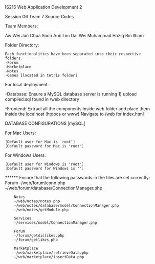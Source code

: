 IS216 Web Application Development 2 

Session G6 Team 7 Source Codes

Team Members:

Aw Wei Jun
Chua Soon Ann
Lim Dai Wei
Muhammad Haziq Bin Ilham




Folder Directory:

    Each functionalities have been separated into their respective folders.
    -Forum
    -Marketplace
    -Notes
    -Games [located in tetris folder]

  

For local deployment:

-Database: 
    Ensure a MySQL database server is running
    1) upload compiled.sql found in /web directory

-Frontend:
    Extract all the components inside web folder and place them inside the localhost (htdocs or www)
    Navigate to /web for index.html






DATABASE CONFIGURATIONS [mySQL]

For Mac Users:

    [Default user for Mac is 'root']
    [Default password for Mac is 'root']

  
For Windows Users:

    [Default user for Windows is 'root']
    [Default password for Windows is '']





******    Ensure that the following passwords in the files are set correctly:
        Forum
        -/web/forum/conn.php
        -/web/forum/database/ConnectionManager.php 

        Notes
        -/web/notes/notes.php
        -/web/notes/database/model/ConnectionManager.php
        -/web/notes/getModule.php  

        Services
        -/services/model/ConnectionManager.php

        Forum
        -/forum/getdislikes.php
        -/forum/getlikes.php

        Marketplace
        -/web/marketplace/retrieveData.php
        -/web/marketplace/insertData.php
